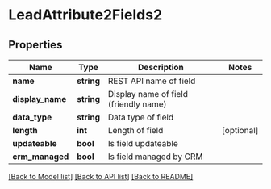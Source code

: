 # LeadAttribute2Fields2

## Properties

Name | Type | Description | Notes
------------ | ------------- | ------------- | -------------
**name** | **string** | REST API name of field | 
**display_name** | **string** | Display name of field (friendly name) | 
**data_type** | **string** | Data type of field | 
**length** | **int** | Length of field | [optional] 
**updateable** | **bool** | Is field updateable | 
**crm_managed** | **bool** | Is field managed by CRM | 

[[Back to Model list]](../README.md#documentation-for-models) [[Back to API list]](../README.md#documentation-for-api-endpoints) [[Back to README]](../README.md)
